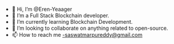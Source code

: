 - 👋 Hi, I’m @Eren-Yeaager
- 👀 I’m a Full Stack Blockchain developer.
- 🌱 I’m currently learning Blockchain Development.
- 💞️ I’m looking to collaborate on anything related to open-source.
- 📫 How to reach me -saswatmarpureddy@gmail.com


